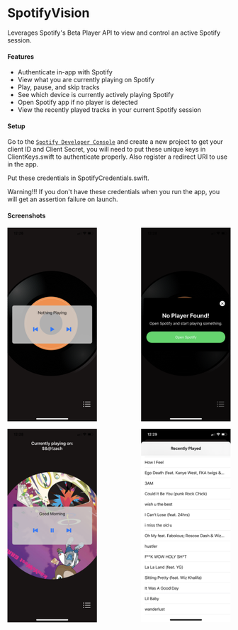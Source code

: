 # SpotifyVision

Leverages Spotify's Beta Player API to view and control an active Spotify session.

#### Features
* Authenticate in-app with Spotify
* View what you are currently playing on Spotify
* Play, pause, and skip tracks
* See which device is currently actively playing Spotify
* Open Spotify app if no player is detected
* View the recently played tracks in your current Spotify session

#### Setup

Go to the <a href="https://developer.spotify.com/dashboard/login" target="_blank">`Spotify Developer Console`</a> and create a new project to get your client ID and Client Secret, you will need to put these unique keys in ClientKeys.swift to authenticate properly. Also register a redirect URI to use in the app.

Put these credentials in SpotifyCredentials.swift.

Warning!!! If you don't have these credentials when you run the app, you will get an assertion failure on launch.

#### Screenshots

<img src="Screenshots/image1.png" width="40%"> <img src="Screenshots/image2.png" width="40%" align="right">

<img src="Screenshots/image3.png" width="40%"> <img src="Screenshots/image4.png" width="40%" align="right">
